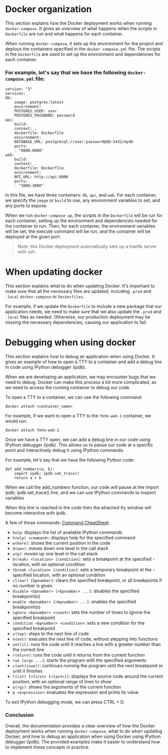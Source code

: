 # Docker organization
This section explains how the Docker deployment works when running `docker-compose`. It gives an overview of what happens when the scripts in `Dockerfile` are run and what happens for each container.

When running `docker-compose`, it sets up the environment for the project and deploys the containers specified in the `docker-compose.yml` file. The scripts in the `Dockerfile` are used to set up the environment and dependencies for each container.

### For example, let's say that we have the following `docker-compose.yml` file:

    version: "3"
    services:
    db:
        image: postgres:latest
        environment:
        POSTGRES_USER: user
        POSTGRES_PASSWORD: password
    api:
        build:
        context: .
        dockerfile: Dockerfile
        environment:
        DATABASE_URL: postgresql://user:password@db:5432/mydb
        ports:
        - "8000:8000"
    web:
        build:
        context: .
        dockerfile: Dockerfile
        environment:
        API_URL: http://api:8000
        ports:
        - "3000:3000"


In this file, we have three containers: `db`, `api`, and `web`. For each container, we specify the `image` or `build` to use, any environment variables to set, and any ports to expose.

When we run `docker-compose up`, the scripts in the `Dockerfile` will be run for each container, setting up the environment and dependencies needed for the container to run. Then, for each container, the environment variables will be set, the execute command will be run, and the container will be deployed at the given port.

> Note: this Docker deployment automatically sets up a traefik server with ssh.

# When updating docker

This section explains what to do when updating Docker. It's important to make sure that all the necessary files are updated, including `.prod` and `.local` `docker-compose` or `Dockerfiles`.

For example, if we update the `Dockerfile` to include a new package that our application needs, we need to make sure that we also update the `.prod` and `.local` files as needed. Otherwise, our production deployment may be missing the necessary dependencies, causing our application to fail.

# Debugging when using docker

This section explains how to debug an application when using Docker. It gives an example of how to open a TTY to a container and add a debug line in code using IPython debugger (ipdb).

When we are developing an application, we may encounter bugs that we need to debug. Docker can make this process a bit more complicated, as we need to access the running container to debug our code.

To open a TTY to a container, we can use the following command:

    docker attach <container_name>

For example, if we want to open a TTY to the `fmtm-web-1` container, we would run:

    docker attach fmtm-web-1

Once we have a TTY open, we can add a debug line in our code using IPython debugger (ipdb). This allows us to pause our code at a specific point and interactively debug it using IPython commands.

For example, let's say that we have the following Python code:

    def add_numbers(a, b):
        import ipdb; ipdb.set_trace()
        return a + b

When we call the add_numbers function, our code will pause at the import ipdb; ipdb.set_trace() line, and we can use IPython commands to inspect variables

When this line is reached in the code then the attached tty window will
become interactive with ipdb.

A few of those commands:
[Command CheatSheet](https://wangchuan.github.io/coding/2017/07/12/ipdb-cheat-sheet.html)

- `help`: displays the list of available IPython commands
- `h(elp) <command>`: displays help for the specified command
- `w(here)`: shows the current position in the code
- `d(own)`: moves down one level in the call stack
- `u(p)`: moves up one level in the call stack
- `b(reak) <location> [condition]`: sets a breakpoint at the specified - location, with an optional condition
- `tbreak <location> [condition]`: sets a temporary breakpoint at the - specified location, with an optional condition
- `cl(ear) [bpnumber]`: clears the specified breakpoint, or all breakpoints if no number is given
- `disable <bpnumber> [<bpnumber> ...]`: disables the specified breakpoint(s)
- `enable <bpnumber> [<bpnumber> ...]`: enables the specified breakpoint(s)
- `ignore <bpnumber> <count>`: sets the number of times to ignore the specified breakpoint
- `condition <bpnumber> <condition>`: sets a new condition for the specified breakpoint
- `s(tep)`: steps to the next line of code
- `n(ext)`: executes the next line of code, without stepping into functions
- `unt(il)`: runs the code until it reaches a line with a greater number than the current line
- `r(eturn)`: runs the code until it returns from the current function
- `run [args ...]`: starts the program with the specified arguments
- `c(ont(inue))`: continues running the program until the next breakpoint or until it finishes
- `l(ist) [<first> [<last>]]`: displays the source code around the current position, with an optional range of lines to show
- `a(rgs)`: shows the arguments of the current function
- `p <expression>`: evaluates the expression and prints its value

To exit IPython debugging mode, we can press CTRL + D.

### Conclusion
Overall, the documentation provides a clear overview of how the Docker deployment works when running `docker-compose`, what to do when updating Docker, and how to debug an application when using Docker using IPython debugger (ipdb). The provided examples make it easier to understand how to implement these concepts in practice.
